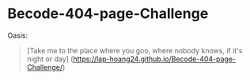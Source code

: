 # Becode-404-page-Challenge

Oasis:
>[Take me to the place where you goo, where nobody knows, if it's night or day] (https://lap-hoang24.github.io/Becode-404-page-Challenge/)
